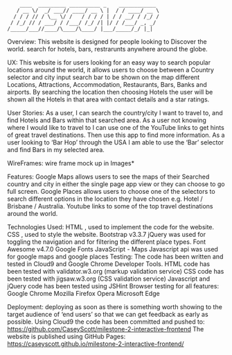         ____  _________ __________ _    ____________ 
       / __ \/  _/ ___// ____/ __ \ |  / / ____/ __ \
      / / / // / \__ \/ /   / / / / | / / __/ / /_/ /
     / /_/ // / ___/ / /___/ /_/ /| |/ / /___/ _, _/ 
    /_____/___//____/\____/\____/ |___/_____/_/ |_|  

 

Overview:
This website is designed for people looking to Discover the world. search for hotels, bars, restrarunts anywhere around the globe.

UX:
This website is for users looking for an easy way to search popular locations around the world, it allows users to choose between a Country selector and city input search bar to be shown on the map different Locations, Attractions, Accommodation, Restaurants, Bars, Banks and airports. By searching the location then choosing Hotels the user will be shown all the Hotels in that area with contact details and a star ratings.

User Stories:
As a user, I can search the country/city  I want to travel to,  and find Hotels and Bars within that searched area.
As a user not knowing where I would like to travel to I can use one of the YouTube links to get hints of great travel destinations. Then use this app to find more information.
As a user looking to ‘Bar Hop’ through the USA I am able to use the ‘Bar’ selector and find Bars in my selected area.

WireFrames:
wire frame mock up in Images*

Features:
Google Maps allows users to see the maps of their Searched country and city in either the single page app view or they can choose to go full screen.
Google Places allows users to choose one of the selectors to search different options in the location they have chosen e.g. Hotel / Brisbane / Australia. 
Youtube links to some of the top travel destinations around the world.

Technologies Used:
HTML , used to implement the code for the website.
CSS , used to style the website.
Bootstrap v3.3.7 
jQuery was used for toggling the navigation and for filtering the different place types.
Font Awesome v4.7.0
Google Fonts
JavaScript - Maps Javascript api was used for google maps and google places
Testing:
The code has been written and tested in Cloud9 and Google Chrome Developer Tools.
HTML code has been tested with validator.w3.org (markup validation service)
CSS code has been tested with jigsaw.w3.org (CSS validation service)
Javascript and jQuery code has been tested using JSHint
Browser testing for all features:
Google Chrome
Mozilla Firefox
Opera
Microsoft Edge

Deployment:
deploying as soon as there is something worth showing to the target audience of ‘end users’ so that we can get feedback as early as possible.
Using Cloud9 the code has been committed and pushed to:
https://github.com/CaseyScott/milestone-2-interactive-frontend
The website is published using GitHub Pages:
https://caseyscott.github.io/milestone-2-interactive-frontend/


